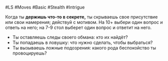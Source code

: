 #LS  #Moves #Basic #Stealth #Intrigue 

Когда ты **держишь что-то в секрете,** ты скрываешь свое присутствие или свои намерения; действуй с мотивом. На 10+ выбери один вопрос и ответь на него; на 7-9 стол выберет один вопрос и ответит на него.
- Ты оставляешь следы своего обмана: кто их найдёт?
- Ты попадаешь в ловушку: что нужно сделать, чтобы выбраться?
- Ты вызываешь ложные подозрения: какого рода беспокойство ты провоцируешь?

